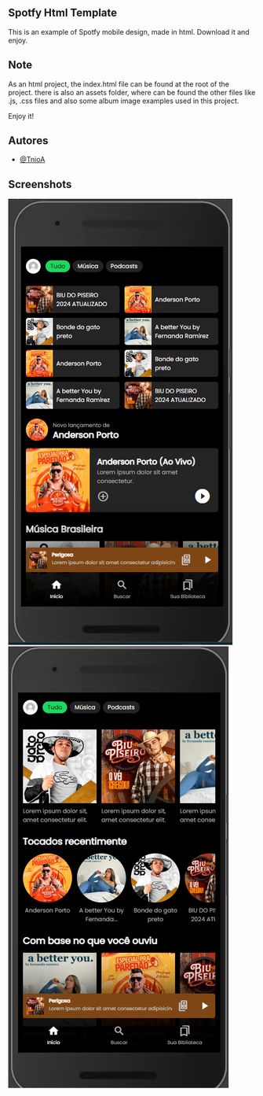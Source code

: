 
## Spotfy Html Template

This is an example of Spotfy mobile design, made in html. Download it and enjoy.


## Note

As an html project, the index.html file can be found at the root of the project. there is also an assets folder, where can be found the other files like .js, .css files and also some album image examples used in this project.

Enjoy it!


## Autores

- [@TnioA](https://github.com/TnioA)


## Screenshots

![App Screenshot](/screenshots/screenshot1.png?raw=true)
![App Screenshot](/screenshots/screenshot2.png?raw=true)
